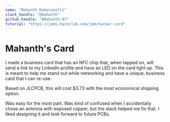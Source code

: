 ```yaml
---
name: "Mahanth Komuravelli"
slack_handle: "@mahanth"
github_handle: "@Mahanth-07"
tutorial: "https://jams.hackclub.com/jam/hacker-card"
---
```


# Mahanth's Card

<!-- Describe your board in 2-3 sentences. What are you making? What will it do? -->
I made a business card that has an NFC chip that, when tapped on, will send a link to my LinkedIn profile and have an LED on the card light up.
This is meant to help me stand out while networking and have a unique, business card that I can re-use. 

<!-- How much is it going to cost? -->
Based on JLCPCB, this will cost $3.73 with the most economical shipping option. 

<!-- Tell us a little bit about your design process. What were some challenges? What helped? ***Totally optional*** -->
Was easy for the most part. Was kind of confused when I accidentally chose an antenna with exposed copper, but the slack helped me fix that. I liked
designing it and look forward to future PCBs. 
